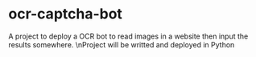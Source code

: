# ocr-captcha-bot

A project to deploy a OCR bot to read images in a website then input the results somewhere.
\nProject will be writted and deployed in Python
